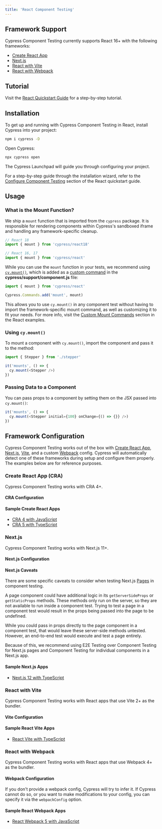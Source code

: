 ```yaml
---
title: 'React Component Testing'
---
```


## Framework Support

Cypress Component Testing currently supports React 16+ with the following
frameworks:

- [Create React App](#Create-React-App-CRA)
- [Next.js](#Next-js)
- [React with Vite](#React-with-Vite)
- [React with Webpack](#React-with-Webpack)

## Tutorial

Visit the [React Quickstart Guide](/guides/component-testing/react/quickstart)
for a step-by-step tutorial.

## Installation

To get up and running with Cypress Component Testing in React, install Cypress
into your project:

```bash
npm i cypress -D
```

Open Cypress:

```bash
npx cypress open
```

<DocsImage 
  src="/img/guides/component-testing/select-test-type.jpg" 
  caption="Choose Component Testing"> </DocsImage>

The Cypress Launchpad will guide you through configuring your project.

For a step-by-step guide through the installation wizard, refer to the
[Configure Component Testing](/guides/component-testing/react/quickstart#Configuring-Component-Testing)
section of the React quickstart guide.

## Usage

### What is the Mount Function?

We ship a `mount` function that is imported from the `cypress` package. It is
responsible for rendering components within Cypress's sandboxed iframe and
handling any framework-specific cleanup.

```js
// React 18
import { mount } from 'cypress/react18'

// React 16, 17
import { mount } from 'cypress/react'
```

While you can use the `mount` function in your tests, we recommend using
[`cy.mount()`](/api/commands/mount), which is added as a
[custom command](/api/cypress-api/custom-commands) in the
**cypress/support/component.js** file:

<code-group>
<code-block label="cypress/support/component.js" active>

```ts
import { mount } from 'cypress/react'

Cypress.Commands.add('mount', mount)
```

</code-block>
</code-group>

This allows you to use `cy.mount()` in any component test without having to
import the framework-specific mount command, as well as customizing it to fit
your needs. For more info, visit the
[Custom Mount Commands](/guides/component-testing/react/examples#Custom-Mount-Commands)
section in the React examples.

### Using `cy.mount()`

To mount a component with `cy.mount()`, import the component and pass it to the
method:

```ts
import { Stepper } from './stepper'

it('mounts', () => {
  cy.mount(<Stepper />)
})
```

### Passing Data to a Component

You can pass props to a component by setting them on the JSX passed into
`cy.mount()`:

```ts
it('mounts', () => {
  cy.mount(<Stepper initial={100} onChange={() => {}} />)
})
```

## Framework Configuration

Cypress Component Testing works out of the box with
[Create React App](https://create-react-app.dev/),
[Next.js](https://nextjs.org/), [Vite](https://vitejs.dev/), and a custom
[Webpack](https://webpack.js.org/) config. Cypress will automatically detect one
of these frameworks during setup and configure them properly. The examples below
are for reference purposes.

### Create React App (CRA)

Cypress Component Testing works with CRA 4+.

#### CRA Configuration

<cypress-config-file>
<template #js>

```js
const { defineConfig } = require('cypress')

module.exports = defineConfig({
  component: {
    devServer: {
      framework: 'create-react-app',
      bundler: 'webpack',
    },
  },
})
```

</template>
<template #ts>

```ts
import { defineConfig } from 'cypress'

export default defineConfig({
  component: {
    devServer: {
      framework: 'create-react-app',
      bundler: 'webpack',
    },
  },
})
```

</template>
</cypress-config-file>

#### Sample Create React Apps

- [CRA 4 with JavaScript](https://github.com/cypress-io/cypress-component-testing-apps/tree/main/react-cra4-js)
- [CRA 5 with TypeScript](https://github.com/cypress-io/cypress-component-testing-apps/tree/main/react-cra5-ts)

### Next.js

Cypress Component Testing works with Next.js 11+.

#### Next.js Configuration

<cypress-config-file>
<template #js>

```js
const { defineConfig } = require('cypress')

module.exports = defineConfig({
  component: {
    devServer: {
      framework: 'next',
      bundler: 'webpack',
    },
  },
})
```

</template>
<template #ts>

```ts
import { defineConfig } from 'cypress'

export default defineConfig({
  component: {
    devServer: {
      framework: 'next',
      bundler: 'webpack',
    },
  },
})
```

</template>
</cypress-config-file>

#### Next.js Caveats

There are some specific caveats to consider when testing Next.js
[Pages](https://nextjs.org/docs/basic-features/pages) in component testing.

A page component could have additional logic in its `getServerSideProps` or
`getStaticProps` methods. These methods only run on the server, so they are not
available to run inside a component test. Trying to test a page in a component
test would result in the props being passed into the page to be undefined.

While you could pass in props directly to the page component in a component
test, that would leave these server-side methods untested. However, an
end-to-end test would execute and test a page entirely.

Because of this, we recommend using E2E Testing over Component Testing for
Next.js pages and Component Testing for individual components in a Next.js app.

#### Sample Next.js Apps

- [Next.js 12 with TypeScript](https://github.com/cypress-io/cypress-component-testing-apps/tree/main/react-next12-ts)

### React with Vite

Cypress Component Testing works with React apps that use Vite 2+ as the bundler.

#### Vite Configuration

<cypress-config-file>
<template #js>

```js
const { defineConfig } = require('cypress')

module.exports = defineConfig({
  component: {
    devServer: {
      framework: 'react',
      bundler: 'vite',
      // optionally pass in vite config
      viteConfig: require('./webpack.config'),
      // or a function - the result is merged with
      // any `vite.config` file that is detected
      viteConfig: async () => {
        // ... do things ...
        const modifiedConfig = await injectCustomConfig(baseConfig)
        return modifiedConfig
      },
    },
  },
})
```

</template>
<template #ts>

```ts
import { defineConfig } from 'cypress'
import customViteConfig from './customConfig'

export default defineConfig({
  component: {
    devServer: {
      framework: 'react',
      bundler: 'vite',
      // optionally pass in vite config
      viteConfig: customViteConfig,
      // or a function - the result is merged with
      // any `vite.config` file that is detected
      viteConfig: async () => {
        // ... do things ...
        const modifiedConfig = await injectCustomConfig(baseConfig)
        return modifiedConfig
      },
    },
  },
})
```

</template>
</cypress-config-file>

#### Sample React Vite Apps

- [React Vite with TypeScript](https://github.com/cypress-io/cypress-component-testing-apps/tree/main/react-vite-ts)

### React with Webpack

Cypress Component Testing works with React apps that use Webpack 4+ as the
bundler.

#### Webpack Configuration

<cypress-config-file>
<template #js>

```js
module.exports = {
  component: {
    devServer: {
      framework: 'react',
      bundler: 'webpack',
      // optionally pass in webpack config
      webpackConfig: require('./webpack.config'),
      // or a function - the result is merged with any
      // webpack.config that is found
      webpackConfig: async () => {
        // ... do things ...
        const modifiedConfig = await injectCustomConfig(baseConfig)
        return modifiedConfig
      },
    },
  },
}
```

</template>
<template #ts>

```ts
import { defineConfig } from 'cypress'
import webpackConfig from './webpack.config'

export default defineConfig({
  component: {
    devServer: {
      framework: 'react',
      bundler: 'webpack',
      // optionally pass in webpack config
      webpackConfig,
      // or a function - the result is merged with any
      // webpack.config that is found
      webpackConfig: async () => {
        // ... do things ...
        const modifiedConfig = await injectCustomConfig(baseConfig)
        return modifiedConfig
      },
    },
  },
})
```

</template>
</cypress-config-file>

If you don't provide a webpack config, Cypress will try to infer it. If Cypress
cannot do so, or you want to make modifications to your config, you can specify
it via the `webpackConfig` option.

#### Sample React Webpack Apps

- [React Webpack 5 with JavaScript](https://github.com/cypress-io/cypress-component-testing-apps/tree/main/react-webpack5-js)
